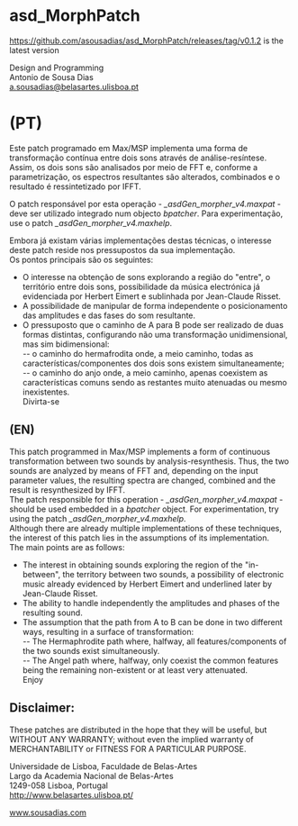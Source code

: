 # asd_MorphPatch
https://github.com/asousadias/asd_MorphPatch/releases/tag/v0.1.2 is the latest version

Design and Programming<br/>
Antonio de Sousa Dias<br/>
a.sousadias@belasartes.ulisboa.pt

# (PT)
Este patch programado em Max/MSP implementa uma forma de transformação contínua entre dois sons através de análise-resíntese. Assim, os dois sons são analisados por meio de FFT e, conforme a parametrização, os espectros resultantes são alterados, combinados e o resultado é ressintetizado por IFFT.<br/>

O patch responsável por esta operação - _\_asdGen_morpher_v4.maxpat_  - deve ser utilizado integrado num objecto _bpatcher_. Para experimentação, use o patch _\_asdGen_morpher_v4.maxhelp_.<br/>

Embora já existam várias implementações destas técnicas, o interesse deste patch reside nos pressupostos da sua implementação.<br/>
Os pontos principais são os seguintes:<br/>
- O interesse na obtenção de sons explorando a região do "entre", o território entre dois sons, possibilidade da música electrónica já evidenciada por Herbert Eimert e sublinhada por Jean-Claude Risset.<br/>
- A possibilidade de manipular de forma independente o posicionamento das amplitudes e das fases do som resultante.<br/>
- O pressuposto que o caminho de A para B pode ser realizado de duas formas distintas, configurando não uma transformação unidimensional, mas sim bidimensional:<br/>
-- o caminho do hermafrodita onde, a meio caminho, todas as características/componentes dos dois sons existem simultaneamente;<br/>
-- o caminho do anjo onde, a meio caminho, apenas coexistem as características comuns sendo as restantes muito atenuadas ou mesmo inexistentes.<br/>
Divirta-se<br/>

## (EN)
This patch programmed in Max/MSP implements a form of continuous transformation between two sounds by analysis-resynthesis. Thus, the two sounds are analyzed by means of FFT and, depending on the input parameter values, the resulting spectra are changed, combined and the result is resynthesized by IFFT.<br/>
The patch responsible for this operation - _\_asdGen_morpher_v4.maxpat_ - should be used embedded in a _bpatcher_ object. For experimentation, try using the patch _\_asdGen_morpher_v4.maxhelp_.<br/>
Although there are already multiple implementations of these techniques, the interest of this patch lies in the assumptions of its implementation.<br/>
The main points are as follows:<br/>
- The interest in obtaining sounds exploring the region of the "in-between", the territory between two sounds, a possibility of electronic music already evidenced by Herbert Eimert and underlined later by Jean-Claude Risset.<br/>
- The ability to handle independently the amplitudes and phases of the resulting sound.<br/>
- The assumption that the path from A to B can be done in two different ways, resulting in a surface of transformation:<br/>
-- The Hermaphrodite path where, halfway, all features/components of the two sounds exist simultaneously.<br/>
-- The Angel path where, halfway, only coexist the common features being the remaining non-existent or at least very attenuated.<br/>
Enjoy<br/>

## Disclaimer:
These patches are distributed in the hope that they will be useful, but WITHOUT ANY WARRANTY; without even the implied warranty of MERCHANTABILITY or FITNESS FOR A PARTICULAR PURPOSE.<br>




Universidade de Lisboa, Faculdade de Belas-Artes<br>
Largo da Academia Nacional de Belas-Artes<br>
1249-058 Lisboa, Portugal<br>
http://www.belasartes.ulisboa.pt/

www.sousadias.com

